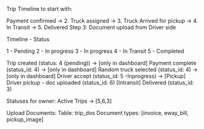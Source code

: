 Trip Timeline to start with:

Payment confirmed -> 2. Truck assigned -> 3. Truck Arrived for pickup -> 4. In Transit -> 5. Delivered
Step 3: Document upload from Driver side

Timeline - Status

1 - Pending
2 - In progress
3 - In progress
4 - In Transit
5 - Completed

Trip created (status: 4 (pending)) -> [only in dashboard]
Payment complete (status_id: 4) -> [only in dashboard]
Random truck selected (status_id: 4) -> [only in dashboard]
Driver accept (status_id: 5 -Inprogress) -> [Pickup]
Driver pickup - doc uploaded (status_id: 6) [Intransit]
Delivered (status_id: 3)

Statuses for owner:
Active Trips -> [5,6,3]

Upload Documents:
Table: trip_dos
Document types: [invoice, eway_bill, pickup_image]
